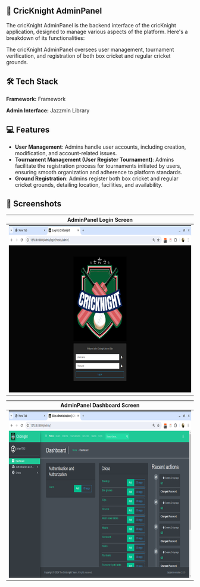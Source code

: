 
## 🏏 CricKnight AdminPanel

The cricKnight AdminPanel is the backend interface of the cricKnight application, designed to manage various aspects of the platform. Here's a breakdown of its functionalities:

The cricKnight AdminPanel oversees user management, tournament verification, and registration of both box cricket and regular cricket grounds.




## 🛠 Tech Stack

**Framework:** Framework

**Admin Interface:**  Jazzmin Library


## 💻 Features

- **User Management**: Admins handle user accounts, including creation, modification, and account-related issues.
- **Tournament Management (User Register Tournament)**: Admins facilitate the registration process for tournaments initiated by users, ensuring smooth organization and adherence to platform standards.
- **Ground Registration**: Admins register both box cricket and regular cricket grounds, detailing location, facilities, and availability.

## 📱 Screenshots

AdminPanel Login Screen  | 
:-------------------------:|
<img src="https://github.com/JishanTechWhiz/CricDjangoz/blob/main/cricKnightss/media/photos/1.png" height="450" width="900"> | 

AdminPanel Dashboard Screen  | 
:-------------------------:|
<img src="https://github.com/JishanTechWhiz/CricDjangoz/blob/main/cricKnightss/media/photos/2.png" height="450" width="900"> | 

